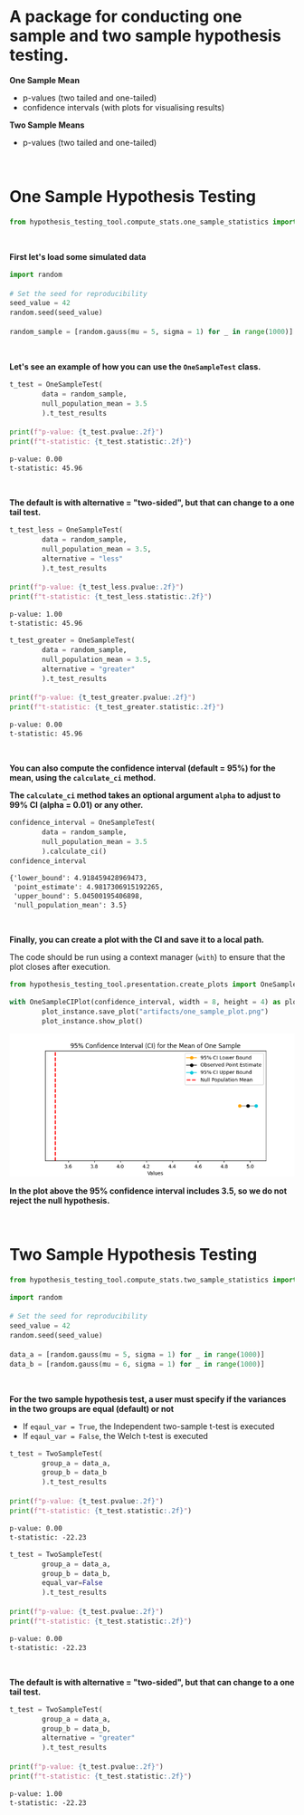 # A package for conducting one sample and two sample hypothesis testing.

**One Sample Mean**
- p-values (two tailed and one-tailed)
- confidence intervals (with plots for visualising results)

**Two Sample Means**
- p-values (two tailed and one-tailed)

<br>

# **One Sample Hypothesis Testing**


```python
from hypothesis_testing_tool.compute_stats.one_sample_statistics import OneSampleTest
```

<br>

**First let's load some simulated data**


```python
import random

# Set the seed for reproducibility
seed_value = 42
random.seed(seed_value)

random_sample = [random.gauss(mu = 5, sigma = 1) for _ in range(1000)]
```

<br>

**Let's see an example of how you can use the `OneSampleTest` class.**



```python
t_test = OneSampleTest(
        data = random_sample,
        null_population_mean = 3.5
        ).t_test_results

print(f"p-value: {t_test.pvalue:.2f}")
print(f"t-statistic: {t_test.statistic:.2f}")
```

    p-value: 0.00
    t-statistic: 45.96


<br>

**The default is with alternative = "two-sided", but that can change to a one tail test.**


```python
t_test_less = OneSampleTest(
        data = random_sample,
        null_population_mean = 3.5,
        alternative = "less"
        ).t_test_results

print(f"p-value: {t_test_less.pvalue:.2f}")
print(f"t-statistic: {t_test_less.statistic:.2f}")
```

    p-value: 1.00
    t-statistic: 45.96



```python
t_test_greater = OneSampleTest(
        data = random_sample,
        null_population_mean = 3.5,
        alternative = "greater"
        ).t_test_results

print(f"p-value: {t_test_greater.pvalue:.2f}")
print(f"t-statistic: {t_test_greater.statistic:.2f}")
```

    p-value: 0.00
    t-statistic: 45.96


<br>

**You can also compute the confidence interval (default = 95%) for the mean, using the `calculate_ci` method.**

**The `calculate_ci` method takes an optional argument `alpha` to adjust to 99% CI (alpha = 0.01) or any other.**


```python
confidence_interval = OneSampleTest(
        data = random_sample,
        null_population_mean = 3.5
        ).calculate_ci()
confidence_interval
```




    {'lower_bound': 4.918459428969473,
     'point_estimate': 4.9817306915192265,
     'upper_bound': 5.04500195406898,
     'null_population_mean': 3.5}



<br>

**Finally, you can create a plot with the CI and save it to a local path.**

The code should be run using a context manager (`with`) to ensure that the plot closes after execution.


```python
from hypothesis_testing_tool.presentation.create_plots import OneSampleCIPlot

```


```python
with OneSampleCIPlot(confidence_interval, width = 8, height = 4) as plot_instance:
        plot_instance.save_plot("artifacts/one_sample_plot.png")
        plot_instance.show_plot()

```

<img src="https://raw.githubusercontent.com/vamvas/hypothesis-testing-tool/master/description/artifacts/one_sample_plot.png" >

**In the plot above the 95% confidence interval includes 3.5, so we do not reject the null hypothesis.**

<br>

# **Two Sample Hypothesis Testing**


```python
from hypothesis_testing_tool.compute_stats.two_sample_statistics import TwoSampleTest
```


```python
import random

# Set the seed for reproducibility
seed_value = 42
random.seed(seed_value)

data_a = [random.gauss(mu = 5, sigma = 1) for _ in range(1000)]
data_b = [random.gauss(mu = 6, sigma = 1) for _ in range(1000)]
```

<br>

**For the two sample hypothesis test, a user must specify if the variances in the two groups are equal (default) or not**
- If `eqaul_var = True`, the Independent two-sample t-test is executed
- If `eqaul_var = False`, the Welch t-test is executed


```python
t_test = TwoSampleTest(
        group_a = data_a,
        group_b = data_b
        ).t_test_results

print(f"p-value: {t_test.pvalue:.2f}")
print(f"t-statistic: {t_test.statistic:.2f}")
```

    p-value: 0.00
    t-statistic: -22.23



```python
t_test = TwoSampleTest(
        group_a = data_a,
        group_b = data_b,
        equal_var=False
        ).t_test_results

print(f"p-value: {t_test.pvalue:.2f}")
print(f"t-statistic: {t_test.statistic:.2f}")
```

    p-value: 0.00
    t-statistic: -22.23


<br>

**The default is with alternative = "two-sided", but that can change to a one tail test.**


```python
t_test = TwoSampleTest(
        group_a = data_a,
        group_b = data_b,
        alternative = "greater"
        ).t_test_results

print(f"p-value: {t_test.pvalue:.2f}")
print(f"t-statistic: {t_test.statistic:.2f}")
```

    p-value: 1.00
    t-statistic: -22.23
